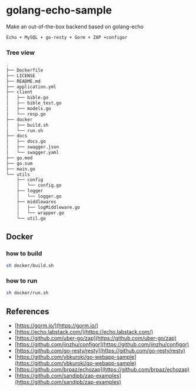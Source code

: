 # golang-echo-sample

Make an out-of-the-box backend based on golang-echo

```bash
Echo + MySQL + go-resty + Gorm + ZAP +configor
```

### Tree view

```bash
.
├── Dockerfile
├── LICENSE
├── README.md
├── application.yml
├── client
│   ├── bible.go
│   ├── bible_test.go
│   ├── models.go
│   └── resp.go
├── docker
│   ├── build.sh
│   └── run.sh
├── docs
│   ├── docs.go
│   ├── swagger.json
│   └── swagger.yaml
├── go.mod
├── go.sum
├── main.go
└── utils
    ├── config
    │   └── config.go
    ├── logger
    │   └── logger.go
    ├── middlewares
    │   ├── logMiddleware.go
    │   └── wrapper.go
    └── util.go


```

## Docker

### how to build

```bash
sh docker/build.sh
```

### how to run

```bash
sh docker/run.sh
```

## References

- [https://gorm.io/](https://gorm.io/)
- [https://echo.labstack.com/](https://echo.labstack.com/)
- [https://github.com/uber-go/zap](https://github.com/uber-go/zap)
- [https://github.com/jinzhu/configor](https://github.com/jinzhu/configor)
- [https://github.com/go-resty/resty](https://github.com/go-resty/resty)
- [https://github.com/ybkuroki/go-webapp-sample](https://github.com/ybkuroki/go-webapp-sample)
- [https://github.com/brpaz/echozap](https://github.com/brpaz/echozap)
- [https://github.com/sandipb/zap-examples](https://github.com/sandipb/zap-examples)


